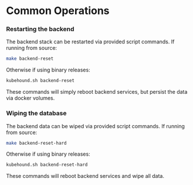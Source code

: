 # Common Operations

### Restarting the backend

The backend stack can be restarted via provided script commands. If running from source:

```bash
make backend-reset
```

Otherwise if using binary releases:

```bash
kubehound.sh backend-reset
```

These commands will simply reboot backend services, but persist the data via docker volumes.

### Wiping the database

The backend data can be wiped via provided script commands. If running from source:

```bash
make backend-reset-hard
```

Otherwise if using binary releases:

```bash
kubehound.sh backend-reset-hard
```

These commands will reboot backend services and wipe all data.
